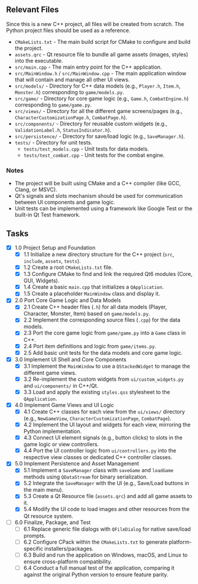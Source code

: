 ## Relevant Files

Since this is a new C++ project, all files will be created from scratch. The Python project files should be used as a reference.

- `CMakeLists.txt` - The main build script for CMake to configure and build the project.
- `assets.qrc` - Qt resource file to bundle all game assets (images, styles) into the executable.
- `src/main.cpp` - The main entry point for the C++ application.
- `src/MainWindow.h` / `src/MainWindow.cpp` - The main application window that will contain and manage all other UI views.
- `src/models/` - Directory for C++ data models (e.g., `Player.h`, `Item.h`, `Monster.h`) corresponding to `game/models.py`.
- `src/game/` - Directory for core game logic (e.g., `Game.h`, `CombatEngine.h`) corresponding to `game/game.py`.
- `src/views/` - Directory for all the different game screens/pages (e.g., `CharacterCustomizationPage.h`, `CombatPage.h`).
- `src/components/` - Directory for reusable custom widgets (e.g., `ValidationLabel.h`, `StatusIndicator.h`).
- `src/persistence/` - Directory for save/load logic (e.g., `SaveManager.h`).
- `tests/` - Directory for unit tests.
  - `tests/test_models.cpp` - Unit tests for data models.
  - `tests/test_combat.cpp` - Unit tests for the combat engine.

### Notes

- The project will be built using CMake and a C++ compiler (like GCC, Clang, or MSVC).
- Qt's signals and slots mechanism should be used for communication between UI components and game logic.
- Unit tests can be implemented using a framework like Google Test or the built-in Qt Test framework.

## Tasks

- [x] 1.0 Project Setup and Foundation
  - [x] 1.1 Initialize a new directory structure for the C++ project (`src`, `include`, `assets`, `tests`).
  - [x] 1.2 Create a root `CMakeLists.txt` file.
  - [x] 1.3 Configure CMake to find and link the required Qt6 modules (Core, GUI, Widgets).
  - [x] 1.4 Create a basic `main.cpp` that initializes a `QApplication`.
  - [x] 1.5 Create a placeholder `MainWindow` class and display it.

- [x] 2.0 Port Core Game Logic and Data Models
  - [x] 2.1 Create C++ header files (`.h`) for all data models (Player, Character, Monster, Item) based on `game/models.py`.
  - [x] 2.2 Implement the corresponding source files (`.cpp`) for the data models.
  - [x] 2.3 Port the core game logic from `game/game.py` into a `Game` class in C++.
  - [x] 2.4 Port item definitions and logic from `game/items.py`.
  - [x] 2.5 Add basic unit tests for the data models and core game logic.

- [x] 3.0 Implement UI Shell and Core Components
  - [x] 3.1 Implement the `MainWindow` to use a `QStackedWidget` to manage the different game views.
  - [x] 3.2 Re-implement the custom widgets from `ui/custom_widgets.py` and `ui/components/` in C++/Qt.
  - [x] 3.3 Load and apply the existing `styles.qss` stylesheet to the `QApplication`.

- [x] 4.0 Implement Game Views and UI Logic
  - [x] 4.1 Create C++ classes for each view from the `ui/views/` directory (e.g., `NewGameView`, `CharacterCustomizationPage`, `CombatPage`).
  - [x] 4.2 Implement the UI layout and widgets for each view, mirroring the Python implementation.
  - [x] 4.3 Connect UI element signals (e.g., button clicks) to slots in the game logic or view controllers.
  - [x] 4.4 Port the UI controller logic from `ui/controllers.py` into the respective view classes or dedicated C++ controller classes.

- [x] 5.0 Implement Persistence and Asset Management
  - [x] 5.1 Implement a `SaveManager` class with `saveGame` and `loadGame` methods using `QDataStream` for binary serialization.
  - [x] 5.2 Integrate the `SaveManager` with the UI (e.g., Save/Load buttons in the main menu).
  - [x] 5.3 Create a Qt Resource file (`assets.qrc`) and add all game assets to it.
  - [x] 5.4 Modify the UI code to load images and other resources from the Qt resource system.

- [ ] 6.0 Finalize, Package, and Test
  - [ ] 6.1 Replace generic file dialogs with `QFileDialog` for native save/load prompts.
  - [ ] 6.2 Configure CPack within the `CMakeLists.txt` to generate platform-specific installers/packages.
  - [ ] 6.3 Build and run the application on Windows, macOS, and Linux to ensure cross-platform compatibility.
  - [ ] 6.4 Conduct a full manual test of the application, comparing it against the original Python version to ensure feature parity.
